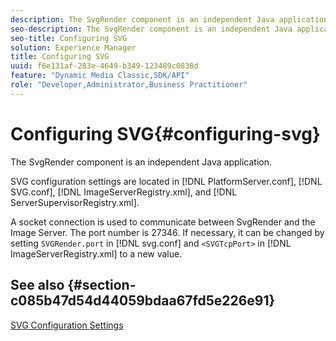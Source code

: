```yaml
---
description: The SvgRender component is an independent Java application.
seo-description: The SvgRender component is an independent Java application.
seo-title: Configuring SVG
solution: Experience Manager
title: Configuring SVG
uuid: f6e131af-283e-4649-b349-123489c0838d
feature: "Dynamic Media Classic,SDK/API"
role: "Developer,Administrator,Business Practitioner"
---
```


# Configuring SVG{#configuring-svg}

The SvgRender component is an independent Java application.

SVG configuration settings are located in [!DNL PlatformServer.conf], [!DNL SVG.conf], [!DNL ImageServerRegistry.xml], and [!DNL ServerSupervisorRegistry.xml].

A socket connection is used to communicate between SvgRender and the Image Server. The port number is 27346. If necessary, it can be changed by setting `SVGRender.port` in [!DNL svg.conf] and `<SVGTcpPort>` in [!DNL ImageServerRegistry.xml] to a new value.

## See also {#section-c085b47d54d44059bdaa67fd5e226e91}

[SVG Configuration Settings](../../../is-api/image-serving-api-ref/c-configuration-and-administration/c-server-settings/r-svg.md#reference-232104868b2d4af9a4ac9c87552c0bb5) 
